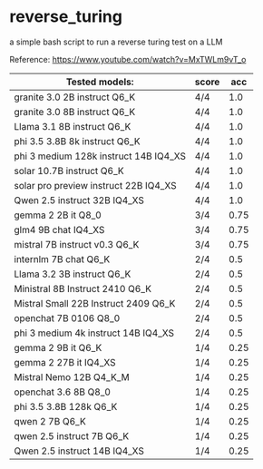 # reverse_turing
a simple bash script to run a reverse turing test on a LLM

Reference: https://www.youtube.com/watch?v=MxTWLm9vT_o

Tested models:        |  score  | acc
----------------------|----------|------
granite 3.0 2B instruct Q6_K   | 4/4      | 1.0
granite 3.0 8B instruct Q6_K   | 4/4      | 1.0
Llama 3.1 8B instruct Q6_K   | 4/4 | 1.0
phi 3.5 3.8B 8k instruct Q6_K | 4/4 | 1.0
phi 3 medium 128k instruct 14B IQ4_XS  | 4/4 | 1.0
solar 10.7B instruct Q6_K    | 4/4 | 1.0
solar pro preview instruct 22B IQ4_XS | 4/4 | 1.0
Qwen 2.5 instruct 32B IQ4_XS | 4/4  | 1.0
gemma 2 2B it Q8_0       | 3/4 | 0.75
glm4 9B chat IQ4_XS        | 3/4 | 0.75
mistral 7B instruct v0.3 Q6_K  |  3/4  | 0.75
internlm 7B chat Q6_K    |  2/4  | 0.5
Llama 3.2 3B instruct Q6_K | 2/4 | 0.5
Ministral 8B Instruct 2410 Q6_K | 2/4 | 0.5
Mistral Small 22B Instruct 2409 Q6_K | 2/4 | 0.5
openchat 7B 0106 Q8_0 | 2/4 | 0.5
phi 3 medium 4k instruct 14B IQ4_XS  | 2/4 | 0.5
gemma 2 9B it Q6_K     | 1/4 | 0.25
gemma 2 27B it IQ4_XS    | 1/4 | 0.25
Mistral Nemo 12B Q4_K_M | 1/4 | 0.25
openchat 3.6 8B Q8_0  | 1/4 | 0.25
phi 3.5 3.8B 128k Q6_K | 1/4 | 0.25
qwen 2 7B Q6_K               | 1/4 | 0.25
qwen 2.5 instruct 7B Q6_K | 1/4 | 0.25
Qwen 2.5 instruct 14B IQ4_XS | 1/4 | 0.25
